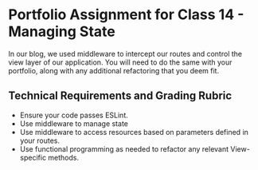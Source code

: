 # Portfolio Assignment for Class 14 - Managing State

In our blog, we used middleware to intercept our routes and control the view layer of our application. You will need to do the same with your portfolio, along with any additional refactoring that you deem fit.

## Technical Requirements and Grading Rubric
 - Ensure your code passes ESLint.
 - Use middleware to manage state
 - Use middleware to access resources based on parameters defined in your routes.
 - Use functional programming as needed to refactor any relevant View-specific methods.
